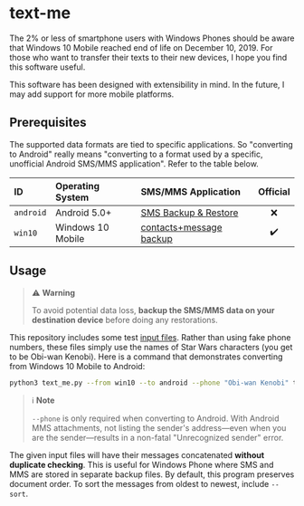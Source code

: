 <!-- markdownlint-disable no-blanks-blockquote -->

# text-me

The 2% or less of smartphone users with Windows Phones should be aware that Windows 10 Mobile reached end of life on December 10, 2019. For those who want to transfer their texts to their new devices, I hope you find this software useful.

This software has been designed with extensibility in mind. In the future, I may add support for more mobile platforms.

## Prerequisites

The supported data formats are tied to specific applications. So "converting to Android" really means "converting to a format used by a specific, unofficial Android SMS/MMS application". Refer to the table below.

[A]: https://play.google.com/store/apps/details?id=com.riteshsahu.SMSBackupRestore
[B]: https://www.microsoft.com/en-us/p/contacts-message-backup/9nblgggz57gm

| ID        | Operating System  | SMS/MMS Application          |      Official      |
| :-------- | :---------------- | :--------------------------- | :----------------: |
| `android` | Android 5.0+      | [SMS Backup & Restore][A]    |        :x:         |
| `win10`   | Windows 10 Mobile | [contacts+message backup][B] | :heavy_check_mark: |

## Usage

> :warning: **Warning**
>
> To avoid potential data loss, **backup the SMS/MMS data on your destination device** before doing any restorations.

This repository includes some test [input files](test/static). Rather than using fake phone numbers, these files simply use the names of Star Wars characters (you get to be Obi-wan Kenobi). Here is a command that demonstrates converting from Windows 10 Mobile to Android:

```sh
python3 text_me.py --from win10 --to android --phone "Obi-wan Kenobi" test/static/win10.msg
```

> :information_source: **Note**
>
> `--phone` is only required when converting to Android. With Android MMS attachments, not listing the sender's address&mdash;even when you are the sender&mdash;results in a non-fatal "Unrecognized sender" error.

The given input files will have their messages concatenated **without duplicate checking**. This is useful for Windows Phone where SMS and MMS are stored in separate backup files. By default, this program preserves document order. To sort the messages from oldest to newest, include `--sort`.
